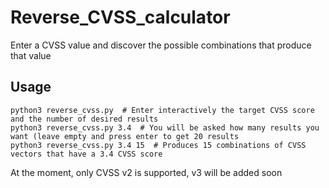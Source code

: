 # Reverse_CVSS_calculator
Enter a CVSS value and discover the possible combinations that produce that value

## Usage
```python3
python3 reverse_cvss.py  # Enter interactively the target CVSS score and the number of desired results
python3 reverse_cvss.py 3.4  # You will be asked how many results you want (leave empty and press enter to get 20 results
python3 reverse_cvss.py 3.4 15  # Produces 15 combinations of CVSS vectors that have a 3.4 CVSS score
```

At the moment, only CVSS v2 is supported, v3 will be added soon

